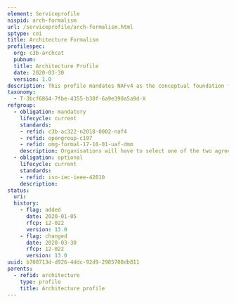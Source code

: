 ```yaml
---
element: Serviceprofile
nispid: arch-formalism
url: /serviceprofile/arch-formalism.html
sptype: coi
title: Architecture Formalism
profilespec:
  org: c3b-archcat
  pubnum: 
  title: Architecture Profile
  date: 2020-03-30
  version: 1.0
description: This profile mandates NAFv4 as the conceptual foundation for architecting in NATO.
taxonomy:
  - T-3bcf6864-7fbe-4355-b30f-6a9e390a5a9d-X
refgroup:
  - obligation: mandatory
    lifecycle: current
    standards: 
    - refid: c3b-ac322-n2018-0002-naf4
    - refid: opengroup-c197
    - refid: omg-formal-17-10-01-uaf-dmm
    description: Organisations will have to select one of the two agreed Meta Models either either Archimate from Open Group or UAF from OMG.
  - obligation: optional
    lifecycle: current
    standards: 
    - refid: iso-iec-ieee-42010
    description: 
status:
  uri: 
  history: 
    - flag: added
      date: 2020-01-05
      rfcp: 12-022
      version: 13.0
    - flag: changed
      date: 2020-03-30
      rfcp: 12-022
      version: 13.0
uuid: b708713d-d926-4ddc-92d9-2985708db811
parents:
  - refid: architecture
    type: profile
    title: Architecture profile
---
```

